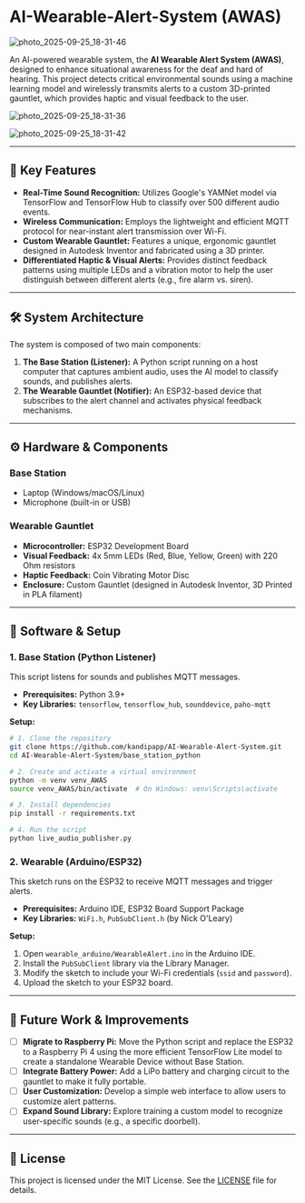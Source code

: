 # AI-Wearable-Alert-System (AWAS)

![photo_2025-09-25_18-31-46](https://github.com/user-attachments/assets/128b63a2-1df8-4cc7-ace3-70b7f5ba8b22)

An AI-powered wearable system, the **AI Wearable Alert System (AWAS)**, designed to enhance situational awareness for the deaf and hard of hearing. This project detects critical environmental sounds using a machine learning model and wirelessly transmits alerts to a custom 3D-printed gauntlet, which provides haptic and visual feedback to the user.

![photo_2025-09-25_18-31-36](https://github.com/user-attachments/assets/b1002c74-6efe-4403-9209-3c57712fa3a7)

![photo_2025-09-25_18-31-42](https://github.com/user-attachments/assets/1f46c1e0-35da-448c-8c2b-20737ff9d18c)

---

## 🚀 Key Features

- **Real-Time Sound Recognition:** Utilizes Google's YAMNet model via TensorFlow and TensorFlow Hub to classify over 500 different audio events.
- **Wireless Communication:** Employs the lightweight and efficient MQTT protocol for near-instant alert transmission over Wi-Fi.
- **Custom Wearable Gauntlet:** Features a unique, ergonomic gauntlet designed in Autodesk Inventor and fabricated using a 3D printer.
- **Differentiated Haptic & Visual Alerts:** Provides distinct feedback patterns using multiple LEDs and a vibration motor to help the user distinguish between different alerts (e.g., fire alarm vs. siren).

---

## 🛠️ System Architecture

The system is composed of two main components:

1.  **The Base Station (Listener):** A Python script running on a host computer that captures ambient audio, uses the AI model to classify sounds, and publishes alerts.
2.  **The Wearable Gauntlet (Notifier):** An ESP32-based device that subscribes to the alert channel and activates physical feedback mechanisms.

---

## ⚙️ Hardware & Components

### Base Station
- Laptop (Windows/macOS/Linux)
- Microphone (built-in or USB)

### Wearable Gauntlet
- **Microcontroller:** ESP32 Development Board
- **Visual Feedback:** 4x 5mm LEDs (Red, Blue, Yellow, Green) with 220 Ohm resistors
- **Haptic Feedback:** Coin Vibrating Motor Disc
- **Enclosure:** Custom Gauntlet (designed in Autodesk Inventor, 3D Printed in PLA filament)

---

## 💾 Software & Setup

### 1. Base Station (Python Listener)
This script listens for sounds and publishes MQTT messages.

- **Prerequisites:** Python 3.9+
- **Key Libraries:** `tensorflow`, `tensorflow_hub`, `sounddevice`, `paho-mqtt`

**Setup:**
```bash
# 1. Clone the repository
git clone https://github.com/kandipapp/AI-Wearable-Alert-System.git
cd AI-Wearable-Alert-System/base_station_python

# 2. Create and activate a virtual environment
python -m venv venv_AWAS
source venv_AWAS/bin/activate  # On Windows: venv\Scripts\activate

# 3. Install dependencies
pip install -r requirements.txt 

# 4. Run the script
python live_audio_publisher.py
```

### 2. Wearable (Arduino/ESP32)
This sketch runs on the ESP32 to receive MQTT messages and trigger alerts.

- **Prerequisites:** Arduino IDE, ESP32 Board Support Package
- **Key Libraries:** `WiFi.h`, `PubSubClient.h` (by Nick O'Leary)

**Setup:**
1.  Open `wearable_arduino/WearableAlert.ino` in the Arduino IDE.
2.  Install the `PubSubClient` library via the Library Manager.
3.  Modify the sketch to include your Wi-Fi credentials (`ssid` and `password`).
4.  Upload the sketch to your ESP32 board.

---

## 🔮 Future Work & Improvements

- [ ] **Migrate to Raspberry Pi:** Move the Python script and replace the ESP32 to a Raspberry Pi 4 using the more efficient TensorFlow Lite model to create a standalone Wearable Device without Base Station. 
- [ ] **Integrate Battery Power:** Add a LiPo battery and charging circuit to the gauntlet to make it fully portable.
- [ ] **User Customization:** Develop a simple web interface to allow users to customize alert patterns.
- [ ] **Expand Sound Library:** Explore training a custom model to recognize user-specific sounds (e.g., a specific doorbell).

---

## 📜 License

This project is licensed under the MIT License. See the [LICENSE](LICENSE) file for details.

